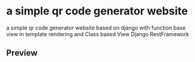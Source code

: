 # a simple qr code generator website 
a simple qr code generator website based on django with function base view in template rendering and Class based View Django RestFramework

## Preview
